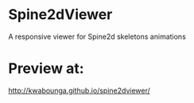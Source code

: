 # Spine2dViewer

  A responsive viewer for Spine2d skeletons animations

# Preview at:

  http://kwabounga.github.io/spine2dviewer/
